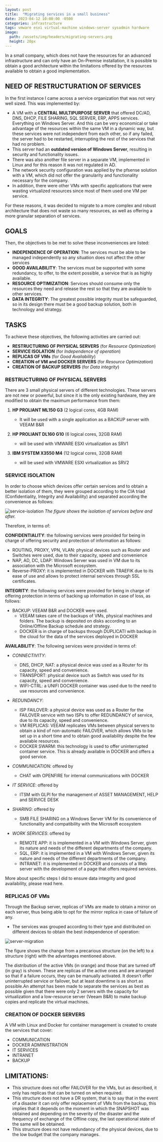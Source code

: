 ```yaml
---
layout: post
title:  "Migrating services in a small business"
date: 2023-04-12 10:00:00 -0500
categories: infrastructure
tags: vmware esxi virtual-machine windows-server sysadmin hardware
image:
  path: /assets/img/headers/migrating-servers.png
  height: 20px
---
```


In a small company, which does not have the resources for an advanced infrastructure and can only have an On-Premise installation, it is possible to obtain a good architecture within the limitations offered by the resources available to obtain a good implementation.

## NEED OF RESTRUCTURATION OF SERVICES

In the first instance I came across a service organization that was not very well sized. This was implemented by:

- A VM with a **CENTRAL MULTIPURPOSE SERVER** that offered DC/AD, DNS, DHCP, FILE SHARING, SQL SERVER, ERP, APPS services. Everything on Windows Server. And this can be very economical or take advantage of the resources within the same VM in a dynamic way, but these services were not independent from each other, so if any failed, the server had to be restarted, interrupting the rest of the services that had no problem.
- This server had an **outdated version of Windows Server**, resulting in security and functionality issues.
- There was also another file server in a separate VM, implemented in Linux and for this reason it was not regulated in AD.
- The network security configuration was applied by the pfsense solution with a VM, which did not offer the granularity and functionality necessary for the company.
- In addition, there were other VMs with specific applications that were wasting virtualized resources since most of them used one VM per service.

For these reasons, it was decided to migrate to a more complex and robust architecture that does not waste so many resources, as well as offering a more granular separation of services.

## GOALS

Then, the objectives to be met to solve these inconveniences are listed:
- **INDEPENDENCE OF OPERATION**:
The services must be able to be managed independently so any situation does not affect the other services
- **GOOD AVAILABILITY**:
The services must be supported with some redundancy, to offer, to the extent possible, a service that is as highly available.
- **RESOURCE OPTIMIZATION**:
Services should consume only the resources they need and release the rest so that they are available to other services.
- **DATA INTEGRITY**:
The greatest possible integrity must be safeguarded, so in its design there must be a good backup solution, both in technology and strategy.

## TASKS
To achieve these objectives, the following activities are carried out:
- **RESTRUCTURING OF PHYSICAL SERVERS** (for *Resource Optimization*)
- **SERVICE ISOLATION** (for *Independence of operation*)
- **REPLICAS OF VMs** (for *Good Availability*)
- **CREATION of VM and DOCKER SERVERS** (for *Resource Optimization*)
- **CREATION OF BACKUP SERVERS** (for *Data integrity*)


### RESTRUCTURING OF PHYSICAL SERVERS
There are 3 small physical servers of different technologies. These servers are not new or powerful, but since it is the only existing hardware, they are modified to obtain the maximum performance from them:
1. **HP PROLIANT ML150 G3** (2 logical cores, 4GB RAM)
    - It will be used with a single application as a BACKUP server with VEEAM B&R

2. **HP PROLIANT DL160 G10** (6 logical cores, 32GB RAM)
    - will be used with VMWARE ESXI virtualization as SRV1

3. **IBM SYSTEM X3550 M4** (12 logical cores, 32GB RAM)
    - will be used with VMWARE ESXI virtualization as SRV2


### SERVICE ISOLATION

In order to choose which devices offer certain services and to obtain a better isolation of them, they were grouped according to the CIA triad (Confidentiality, Integrity and Availability) and separated according the convenience as follows:


![service-isolation](/assets/img/posts/service-organization2.png)
*The figure shows the isolation of services before and after.*


Therefore, in terms of:

**CONFIDENTIALITY**: the following services were provided for being in charge of offering security and protection of information as follows:
  - ROUTING, PROXY, VPN, VLAN: physical devices such as Router and Switches were used, due to their capacity, speed and convenience
  - NAP, AD, DC, LDAP: Windows Server was used in VM due to its association with the Microsoft ecosystem.
  - Reverse-PROXY: it is implemented in DOCKER with TRAEFIK due to its ease of use and allows to protect internal services through SSL certificates.

**INTEGRITY**: the following services were provided for being in charge of offering protection in terms of backing up information in case of loss, as follows:
  - BACKUP: VEEAM B&R and DOCKER were used.
    - VEEAM takes care of the backups of VMs, physical machines and folders.
    The backup is deposited on disks according to an Online/Offline Backup schedule and strategy.
    - DOCKER is in charge of backups through DUPLICATI with backup in the cloud for the data of the services deployed in DOCKER

**AVAILABILITY**: The following services were provided in terms of:
  - *CONNECTIVITY*:
    - DNS, DHCP, NAT: a physical device was used as a Router for its capacity, speed and convenience.
    - TRANSPORT: physical device such as Switch was used for its capacity, speed and convenience.
    - WIFI-CTRL: a UNIFI DOCKER container was used due to the need to use resources and convenience.
  - *REDUNDANCY*:
    - ISP FAILOVER: a physical device was used as a Router for the FAILOVER service with two ISPs to offer REDUNDANCY of service, due to its capacity, speed and convenience.
    - VM REPLICAS: VEEAM replicates VMs between physical servers to obtain a kind of non-automatic FAILOVER, which allows VMs to be set up in a short time and to obtain good availability despite the few available resources.
    - DOCKER SWARM: this technology is used to offer uninterrupted container service. This is already available in DOCKER and offers a good service.

  - *COMMUNICATION*: offered by
    - CHAT with OPENFIRE for internal communications with DOCKER
  - *IT SERVICE*: offered by
    - ITSM with GLPI for the management of ASSET MANAGEMENT, HELP and SERVICE DESK
  - *SHARING*: offered by
    - SMB FILE SHARING on a Windows Server VM for its convenience of functionality and compatibility with the Microsoft ecosystem
  - *WORK SERVICES*: offered by
    - REMOTE APP: it is implemented in a VM with Windows Server, given its nature and needs of the different departments of the company.
    - SQL, ERP: it is implemented in a VM with Windows Server, given its nature and needs of the different departments of the company.
    - INTRANET: it is implemented in DOCKER and consists of a Web server with the development of a page that offers required services.


More about specific steps I did to ensure data integrity and good availability, please read here.


### REPLICAS OF VMs
Through the Backup server, replicas of VMs are made to obtain a mirror on each server, thus being able to opt for the mirror replica in case of failure of any.


- The services was grouped according to their type and distributed on different devices to obtain the best independence of operation:

![server-migration](/assets/img/posts/server-migration.png)

The figure shows the change from a precarious structure (on the left) to a structure (right) with the advantages mentioned above.

The distribution of the active VMs (in orange) and those that are turned off (in gray) is shown. These are replicas of the active ones and are arranged so that if a failure occurs, they can be manually activated. It doesn’t offer uninterrupted service or failover, but at least downtime is as short as possible.An attempt has been made to separate the services as best as possible given that there were only 2 servers with the capacity for virtualization and a low-resource server (Veeam B&R) to make backup copies and replicate the virtual machines. 


### CREATION OF DOCKER SERVERS
A VM with Linux and Docker for container management is created to create the services that cover:
- COMMUNICATION
- DOCKER ADMINISTRATION
- IT SERVICES
- INTRANET
- BACKUP


## LIMITATIONS:
- This structure does not offer FAILOVER for the VMs, but as described, it only has replicas that can be turned on when required.
- This structure does not have a DR system, that is to say that in the event of a disaster it can only offer replacement of VMs from the backup, this implies that it depends on the moment in which the SNAPSHOT was obtained and depending on the severity of the disaster and the frequency of exchange of the Offline copy, the last operational state of the same will be obtained.
- This structure does not have redundancy of the physical devices, due to the low budget that the company manages.

<!-- Consider the audience: It's not entirely clear who your intended audience is for this document - are you writing for technical colleagues, management, or both? Depending on the audience, you may need to adjust your level of technical detail and explain concepts more or less thoroughly.

Review and revise: Once you've added more detail and context, take some time to review and revise your document. Make sure that it flows logically, that key points are clearly articulated, and that there are no typos or errors.
 -->


